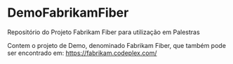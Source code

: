 # DemoFabrikamFiber
Repositório do Projeto Fabrikam Fiber para utilização em Palestras

Contem o projeto de Demo, denominado Fabrikam Fiber, que também pode ser encontrado em: https://fabrikam.codeplex.com/
